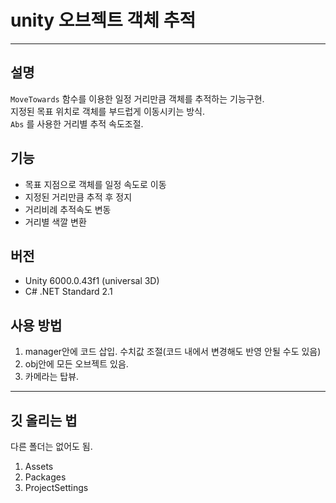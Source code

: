 # unity 오브젝트 객체 추적
---

## 설명
`MoveTowards` 함수를 이용한 일정 거리만큼 객체를 추적하는 기능구현. <br>
지정된 목표 위치로 객체를 부드럽게 이동시키는 방식. <br>
`Abs` 를 사용한 거리별 추적 속도조절. <br>

## 기능
- 목표 지점으로 객체를 일정 속도로 이동
- 지정된 거리만큼 추적 후 정지
- 거리비례 추적속도 변동
- 거리별 색깔 변환

## 버전
- Unity 6000.0.43f1 (universal 3D)
- C# .NET Standard 2.1

## 사용 방법
1. manager안에 코드 삽입. 수치값 조절(코드 내에서 변경해도 반영 안될 수도 있음)
2. obj안에 모든 오브젝트 있음.
3. 카메라는 탑뷰.
---

## 깃 올리는 법
다른 폴더는 없어도 됨.
1. Assets
2. Packages
3. ProjectSettings
